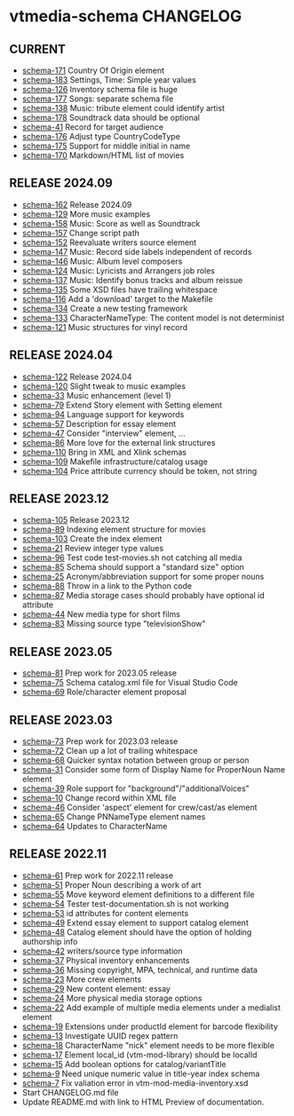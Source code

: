vtmedia-schema CHANGELOG
=========================

## CURRENT
 - [schema-171](https://github.com/cjcodeproj/vtmedia-schema/issues/171) Country Of Origin element
 - [schema-183](https://github.com/cjcodeproj/vtmedia-schema/issues/183) Settings, Time: Simple year values
 - [schema-126](https://github.com/cjcodeproj/vtmedia-schema/issues/126) Inventory schema file is huge
 - [schema-177](https://github.com/cjcodeproj/vtmedia-schema/issues/177) Songs: separate schema file
 - [schema-138](https://github.com/cjcodeproj/vtmedia-schema/issues/138) Music: tribute element could identify artist
 - [schema-178](https://github.com/cjcodeproj/vtmedia-schema/issues/178) Soundtrack data should be optional
 - [schema-41](https://github.com/cjcodeproj/vtmedia-schema/issues/41) Record for target audience
 - [schema-176](https://github.com/cjcodeproj/vtmedia-schema/issues/176) Adjust type CountryCodeType
 - [schema-175](https://github.com/cjcodeproj/vtmedia-schema/issues/175) Support for middle initial in name
 - [schema-170](https://github.com/cjcodeproj/vtmedia-schema/issues/170) Markdown/HTML list of movies

 
## RELEASE 2024.09
 - [schema-162](https://github.com/cjcodeproj/vtmedia-schema/issues/162) Release 2024.09
 - [schema-129](https://github.com/cjcodeproj/vtmedia-schema/issues/129) More music examples
 - [schema-158](https://github.com/cjcodeproj/vtmedia-schema/issues/158) Music: Score as well as Soundtrack
 - [schema-157](https://github.com/cjcodeproj/vtmedia-schema/issues/157) Change script path
 - [schema-152](https://github.com/cjcodeproj/vtmedia-schema/issues/152) Reevaluate writers source element
 - [schema-147](https://github.com/cjcodeproj/vtmedia-schema/issues/147) Music: Record side labels independent of records
 - [schema-146](https://github.com/cjcodeproj/vtmedia-schema/issues/146) Music: Album level composers
 - [schema-124](https://github.com/cjcodeproj/vtmedia-schema/issues/124) Music: Lyricists and Arrangers job roles
 - [schema-137](https://github.com/cjcodeproj/vtmedia-schema/issues/137) Music: Identify bonus tracks and album reissue
 - [schema-135](https://github.com/cjcodeproj/vtmedia-schema/issues/135) Some XSD files have trailing whitespace
 - [schema-116](https://github.com/cjcodeproj/vtmedia-schema/issues/116) Add a 'download' target to the Makefile
 - [schema-134](https://github.com/cjcodeproj/vtmedia-schema/issues/134) Create a new testing framework
 - [schema-133](https://github.com/cjcodeproj/vtmedia-schema/issues/133) CharacterNameType: The content model is not determinist
 - [schema-121](https://github.com/cjcodeproj/vtmedia-schema/issues/121) Music structures for vinyl record


## RELEASE 2024.04
 - [schema-122](https://github.com/cjcodeproj/vtmedia-schema/issues/122) Release 2024.04
 - [schema-120](https://github.com/cjcodeproj/vtmedia-schema/issues/120) Slight tweak to music examples
 - [schema-33](https://github.com/cjcodeproj/vtmedia-schema/issues/33) Music enhancement (level 1)
 - [schema-79](https://github.com/cjcodeproj/vtmedia-schema/issues/79) Extend Story element with Setting element
 - [schema-94](https://github.com/cjcodeproj/vtmedia-schema/issues/94) Language support for keywords
 - [schema-57](https://github.com/cjcodeproj/vtmedia-schema/issues/57) Description for essay element
 - [schema-47](https://github.com/cjcodeproj/vtmedia-schema/issues/47) Consider "interview" element, ...
 - [schema-86](https://github.com/cjcodeproj/vtmedia-schema/issues/86) More love for the external link structures
 - [schema-110](https://github.com/cjcodeproj/vtmedia-schema/issues/110) Bring in XML and Xlink schemas
 - [schema-109](https://github.com/cjcodeproj/vtmedia-schema/issues/109) Makefile infrastructure/catalog usage
 - [schema-104](https://github.com/cjcodeproj/vtmedia-schema/issues/104) Price attribute currency should be token, not string


## RELEASE 2023.12
 - [schema-105](https://github.com/cjcodeproj/vtmedia-schema/issues/105) Release 2023.12
 - [schema-89](https://github.com/cjcodeproj/vtmedia-schema/issues/89) Indexing element structure for movies
 - [schema-103](https://github.com/cjcodeproj/vtmedia-schema/issues/103) Create the index element
 - [schema-21](https://github.com/cjcodeproj/vtmedia-schema/issues/21) Review integer type values
 - [schema-96](https://github.com/cjcodeproj/vtmedia-schema/issues/96) Test code test-movies.sh not catching all media
 - [schema-85](https://github.com/cjcodeproj/vtmedia-schema/issues/85) Schema should support a "standard size" option
 - [schema-25](https://github.com/cjcodeproj/vtmedia-schema/issues/25) Acronym/abbreviation support for some proper nouns
 - [schema-88](https://github.com/cjcodeproj/vtmedia-schema/issues/88) Throw in a link to the Python code
 - [schema-87](https://github.com/cjcodeproj/vtmedia-schema/issues/87) Media storage cases should probably have optional id attribute
 - [schema-44](https://github.com/cjcodeproj/vtmedia-schema/issues/44) New media type for short films
 - [schema-83](https://github.com/cjcodeproj/vtmedia-schema/issues/83) Missing source type "televisionShow"


## RELEASE 2023.05
 - [schema-81](https://github.com/cjcodeproj/vtmedia-schema/issues/81) Prep work for 2023.05 release
 - [schema-75](https://github.com/cjcodeproj/vtmedia-schema/issues/75) Schema catalog.xml file for Visual Studio Code
 - [schema-69](https://github.com/cjcodeproj/vtmedia-schema/issues/73) Role/character element proposal


## RELEASE 2023.03
 - [schema-73](https://github.com/cjcodeproj/vtmedia-schema/issues/73) Prep work for 2023.03 release
 - [schema-72](https://github.com/cjcodeproj/vtmedia-schema/issues/72) Clean up a lot of trailing whitespace
 - [schema-68](https://github.com/cjcodeproj/vtmedia-schema/issues/68) Quicker syntax notation between group or person
 - [schema-31](https://github.com/cjcodeproj/vtmedia-schema/issues/31) Consider some form of Display Name for ProperNoun Name element
 - [schema-39](https://github.com/cjcodeproj/vtmedia-schema/issues/39) Role support for "background"/"additionalVoices"
 - [schema-10](https://github.com/cjcodeproj/vtmedia-schema/issues/10) Change record within XML file
 - [schema-46](https://github.com/cjcodeproj/vtmedia-schema/issues/46) Consider 'aspect' element for crew/cast/as element
 - [schema-65](https://github.com/cjcodeproj/vtmedia-schema/issues/65) Change PNNameType element names
 - [schema-64](https://github.com/cjcodeproj/vtmedia-schema/issues/64) Updates to CharacterName


## RELEASE 2022.11
 - [schema-61](https://github.com/cjcodeproj/vtmedia-schema/issues/61) Prep work for 2022.11 release
 - [schema-51](https://github.com/cjcodeproj/vtmedia-schema/issues/51) Proper Noun describing a work of art
 - [schema-55](https://github.com/cjcodeproj/vtmedia-schema/issues/55) Move keyword element definitions to a different file
 - [schema-54](https://github.com/cjcodeproj/vtmedia-schema/issues/54) Tester test-documentation.sh is not working
 - [schema-53](https://github.com/cjcodeproj/vtmedia-schema/issues/53) id attributes for content elements
 - [schema-49](https://github.com/cjcodeproj/vtmedia-schema/issues/49) Extend essay element to support catalog element
 - [schema-48](https://github.com/cjcodeproj/vtmedia-schema/issues/48) Catalog element should have the option of holding authorship info
 - [schema-42](https://github.com/cjcodeproj/vtmedia-schema/issues/42) writers/source type information
 - [schema-37](https://github.com/cjcodeproj/vtmedia-schema/issues/37) Physical inventory enhancements
 - [schema-36](https://github.com/cjcodeproj/vtmedia-schema/issues/36) Missing copyright, MPA, technical, and runtime data
 - [schema-23](https://github.com/cjcodeproj/vtmedia-schema/issues/23) More crew elements
 - [schema-29](https://github.com/cjcodeproj/vtmedia-schema/issues/29) New content element: essay
 - [schema-24](https://github.com/cjcodeproj/vtmedia-schema/issues/24) More physical media storage options
 - [schema-22](https://github.com/cjcodeproj/vtmedia-schema/issues/22) Add example of multiple media elements under a medialist element
 - [schema-19](https://github.com/cjcodeproj/vtmedia-schema/issues/19) Extensions under productId element for barcode flexibility
 - [schema-13](https://github.com/cjcodeproj/vtmedia-schema/issues/13) Investigate UUID regex pattern
 - [schema-18](https://github.com/cjcodeproj/vtmedia-schema/issues/18) CharacterName "nick" element needs to be more flexible
 - [schema-17](https://github.com/cjcodeproj/vtmedia-schema/issues/17) Element local_id (vtm-mod-library) should be localId
 - [schema-15](https://github.com/cjcodeproj/vtmedia-schema/issues/15) Add boolean options for catalog/variantTitle
 - [schema-9](https://github.com/cjcodeproj/vtmedia-schema/issues/9) Need unique numeric value in title-year index schema
 - [schema-7](https://github.com/cjcodeproj/vtmedia-schema/issues/7) Fix valiation error in vtm-mod-media-inventory.xsd
 - Start CHANGELOG.md file
 - Update README.md with link to HTML Preview of documentation.
